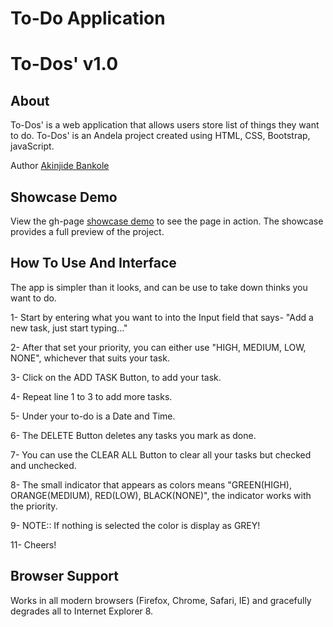 To-Do Application
========================

# To-Dos' v1.0

## About
To-Dos' is a web application that allows users store list of things they want to do. To-Dos' is an Andela project created using HTML, CSS, Bootstrap, javaScript.

Author [Akinjide Bankole](https://twitter.com/JideBhanks)


## Showcase Demo
View the gh-page  [showcase demo](http://) to see the page in action. The showcase provides a full preview of the project.


## How To Use And Interface
The app is simpler than it looks, and can be use to take down thinks you want to do.

  1- Start by entering what you want to into the Input field that says- "Add a new task, just start typing..."

  2- After that set your priority, you can either use "HIGH, MEDIUM, LOW, NONE", whichever that suits your task.

  3- Click on the ADD TASK Button, to add your task.

  4- Repeat line 1 to 3 to add more tasks.

  5- Under your to-do is a Date and Time.

  6- The DELETE Button deletes any tasks you mark as done. 

  7- You can use the CLEAR ALL Button to clear all your tasks but checked and unchecked.

  8- The small indicator that appears as colors means "GREEN(HIGH), ORANGE(MEDIUM), RED(LOW), BLACK(NONE)", the indicator works with the priority.

  9- NOTE:: If nothing is selected the color is display as GREY!
  
  11- Cheers!


## Browser Support
Works in all modern browsers (Firefox, Chrome, Safari, IE) and gracefully degrades all to Internet Explorer 8.